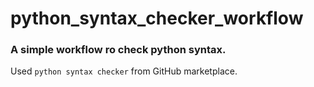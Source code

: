 # python_syntax_checker_workflow

### A simple workflow ro check python syntax.

Used `python syntax checker` from GitHub marketplace.